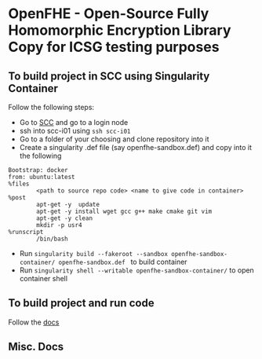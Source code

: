 OpenFHE - Open-Source Fully Homomorphic Encryption Library\
Copy for ICSG testing purposes
=====================================

## To build project in SCC using Singularity Container

Follow the following steps:
  * Go to [SCC](https://scc-ondemand1.bu.edu/pun/sys/dashboard) and go to a login node
  * ssh into scc-i01 using ```ssh scc-i01```
  * Go to a folder of your choosing and clone repository into it
  * Create a singularity .def file (say openfhe-sandbox.def) and copy into it the following
  ```
  Bootstrap: docker
  from: ubuntu:latest
  %files
          <path to source repo code> <name to give code in container>
  %post
          apt-get -y  update
          apt-get -y install wget gcc g++ make cmake git vim
          apt-get -y clean
          mkdir -p usr4
  %runscript
          /bin/bash
  ```
  * Run ```singularity build --fakeroot --sandbox openfhe-sandbox-container/ openfhe-sandbox.def ``` to build container
  * Run ```singularity shell --writable openfhe-sandbox-container/``` to open container shell

## To build project and run code

Follow the [docs](https://openfhe-development.readthedocs.io/en/latest/sphinx_rsts/intro/installation/installation.html)


## Misc. Docs




